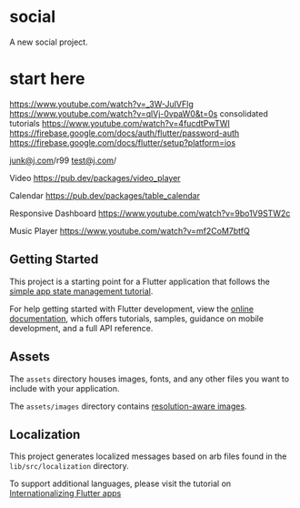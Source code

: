 # social

A new social project.

# start here

https://www.youtube.com/watch?v=_3W-JuIVFlg
https://www.youtube.com/watch?v=qlVj-0vpaW0&t=0s
consolidated tutorials
https://www.youtube.com/watch?v=4fucdtPwTWI
https://firebase.google.com/docs/auth/flutter/password-auth
https://firebase.google.com/docs/flutter/setup?platform=ios


junk@j.com/r99
test@j.com/<not sure>


Video
https://pub.dev/packages/video_player

Calendar 
https://pub.dev/packages/table_calendar


Responsive Dashboard
https://www.youtube.com/watch?v=9bo1V9STW2c

Music Player
https://www.youtube.com/watch?v=mf2CoM7btfQ

## Getting Started

This project is a starting point for a Flutter application that follows the
[simple app state management
tutorial](https://flutter.dev/docs/development/data-and-backend/state-mgmt/simple).

For help getting started with Flutter development, view the
[online documentation](https://flutter.dev/docs), which offers tutorials,
samples, guidance on mobile development, and a full API reference.

## Assets

The `assets` directory houses images, fonts, and any other files you want to
include with your application.

The `assets/images` directory contains [resolution-aware
images](https://flutter.dev/docs/development/ui/assets-and-images#resolution-aware).

## Localization

This project generates localized messages based on arb files found in
the `lib/src/localization` directory.

To support additional languages, please visit the tutorial on
[Internationalizing Flutter
apps](https://flutter.dev/docs/development/accessibility-and-localization/internationalization)
